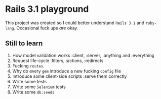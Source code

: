 # Rails 3.1 playground

This project was created so I could better understand `Rails 3.1` and `ruby-lang`. Occasional fuck ups _are_ okay.

## Still to learn

1. How model validation works :client, :server, :anything and :everything
2. Request life-cycle :filters, :actions, :redirects
3. Fucking `routes`.
4. Why do every `gem` introduce a new fucking `config` file
5. Introduce some client-side scripts :serve them correctly
6. Write some tests
7. Write some `Selenium` tests
8. Write some `db:seeds`